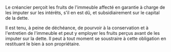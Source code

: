 Le créancier perçoit les fruits de l'immeuble affecté en garantie à charge de les imputer sur les intérêts, s'il en est dû, et subsidiairement sur le capital de la dette.

Il est tenu, à peine de déchéance, de pourvoir à la conservation et à l'entretien de l'immeuble et peut y employer les fruits perçus avant de les imputer sur la dette. Il peut à tout moment se soustraire à cette obligation en restituant le bien à son propriétaire.
